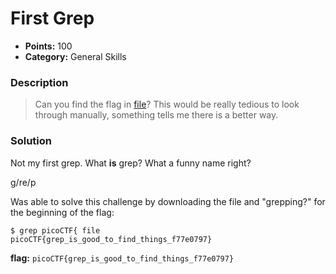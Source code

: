 # First Grep
* **Points:** 100
* **Category:** General Skills

### Description
> Can you find the flag in <a href="https://jupiter.challenges.picoctf.org/static/315d3325dc668ab7f1af9194f2de7e7a/file">file</a>? This would be really tedious to look through manually, something tells me there is a better way.

### Solution
Not my first grep. What **is** grep? What a funny name right? 

g/re/p




Was able to solve this challenge by downloading the file and "grepping?" for the beginning of the flag: 

```
$ grep picoCTF{ file
picoCTF{grep_is_good_to_find_things_f77e0797}
```

**flag:**
`picoCTF{grep_is_good_to_find_things_f77e0797}`
